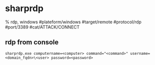 # sharprdp
% rdp, windows
#plateform/windows  #target/remote  #protocol/rdp #port/3389 #cat/ATTACK/CONNECT 

## rdp from console
```
sharprdp.exe computername=<computer> command="<command>" username=<domain_fqdn>\<user> password=<password>
```